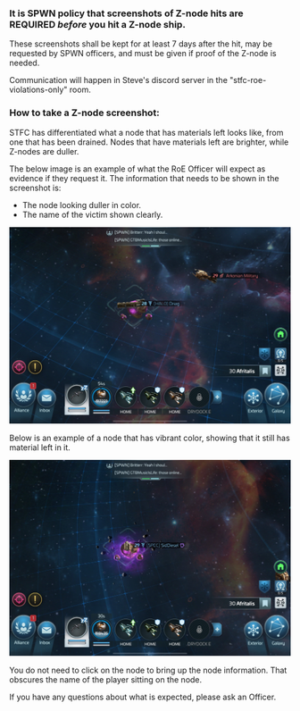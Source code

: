 ### It is SPWN policy that screenshots of Z-node hits are REQUIRED *before* you hit a Z-node ship.

These screenshots shall be kept for at least 7 days after the hit, may be requested by SPWN officers, and must be given if proof of the Z-node is needed.

Communication will happen in Steve's discord server in the "stfc-roe-violations-only" room.

### How to take a Z-node screenshot:

STFC has differentiated what a node that has materials left looks like, from one that has been drained. Nodes that have materials left are brighter, while Z-nodes are duller.

The below image is an example of what the RoE Officer will expect as evidence if they request it. The information that needs to be shown in the screenshot is:
  - The node looking duller in color.
  - The name of the victim shown clearly.

![An image of a gas node that is dull in color showing that it has been emptied.](https://github.com/KyreSPWN/SPWN/blob/main/Z-node.jpg)

Below is an example of a node that has vibrant color, showing that it still has material left in it.

![An image of a gas node that is vibrant in color showing that it still has material left in it.](https://github.com/KyreSPWN/SPWN/blob/main/ActiveNode.jpg)

You do not need to click on the node to bring up the node information. That obscures the name of the player sitting on the node.

If you have any questions about what is expected, please ask an Officer.
